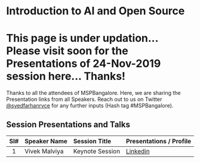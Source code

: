 # Introduction to AI and Open Source

# This page is under updation... Please visit soon for the Presentations of 24-Nov-2019 session here... Thanks!

Thanks to all the attendees of MSPBangalore.  Here, we are sharing the Presentation links from all Speakers. Reach out to us on Twitter [@syedfarhanrvce](https://twitter.com/syedfarhanrvce) for any further inputs (Hash tag #MSPBangalore).


## Session Presentations and Talks

| Sl# | Speaker Name | Session Title | Presentations / Profile |
|:---:|:-----------|:---------|:------------|
| 1 | Vivek Malviya | Keynote Session | [Linkedin](https://www.linkedin.com/in/vivek-malviya-0b0b046a/)   |

